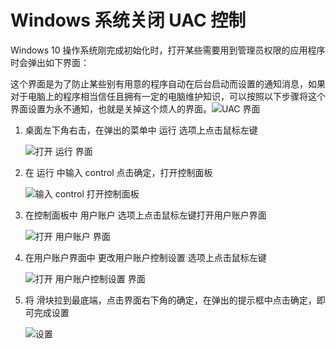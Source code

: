 # Windows 系统关闭 UAC 控制

Windows 10 操作系统刚完成初始化时，打开某些需要用到管理员权限的应用程序时会弹出如下界面：

这个界面是为了防止某些别有用意的程序自动在后台启动而设置的通知消息，如果对于电脑上的程序相当信任且拥有一定的电脑维护知识，可以按照以下步骤将这个界面设置为永不通知，也就是关掉这个烦人的界面。![UAC 界面](https://github.com/oh1h0ney/Git-Book-Library/blob/master/Windows/disable-uac-control/display.jpg)

1. 桌面左下角右击，在弹出的菜单中 运行 选项上点击鼠标左键

    ![打开 运行 界面](https://github.com/oh1h0ney/Git-Book-Library/blob/master/Windows/disable-uac-control/open_run.png)

2. 在 运行 中输入 control 点击确定，打开控制面板

    ![输入 control 打开控制面板](https://github.com/oh1h0ney/Git-Book-Library/blob/master/Windows/disable-uac-control/enter_control.png)

3. 在控制面板中 用户账户 选项上点击鼠标左键打开用户账户界面

    ![打开 用户账户 界面](https://github.com/oh1h0ney/Git-Book-Library/blob/master/Windows/disable-uac-control/open_user_acount.png)

4. 在用户账户界面中 更改用户账户控制设置 选项上点击鼠标左键

    ![打开 用户账户控制设置 界面](https://github.com/oh1h0ney/Git-Book-Library/blob/master/Windows/disable-uac-control/open_user_setting.png)

5. 将 滑块拉到最底端，点击界面右下角的确定，在弹出的提示框中点击确定，即可完成设置

    ![设置](https://github.com/oh1h0ney/Git-Book-Library/blob/master/Windows/disable-uac-control/apply_setting.png)
